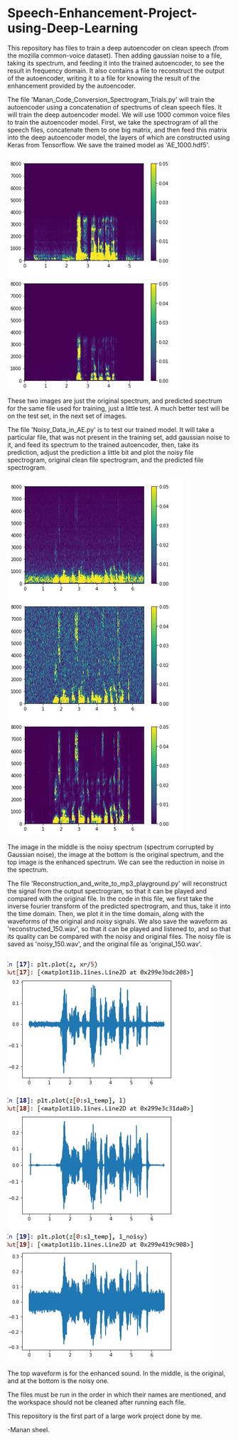 # Speech-Enhancement-Project-using-Deep-Learning
This repository has files to train a deep autoencoder on clean speech (from the mozilla common-voice dataset). Then adding gaussian noise to a file, taking its spectrum, and feeding it into the trained autoencoder, to see the result in frequency domain. It also contains a file to reconstruct the output of the autoencoder, writing it to a file for knowing the result of the enhancement provided by the autoencoder.

The file 'Manan_Code_Conversion_Spectrogram_Trials.py' will train the autoencoder using a concatenation of spectrums of clean speech files. It will train the deep autoencoder model. We will use 1000 common voice files to train the autoencoder model. First, we take the spectrogram of all the speech files, concatenate them to one big matrix, and then feed this matrix into the deep autoencoder model, the layers of which are constructed using Keras from Tensorflow. We save the trained model as 'AE_1000.hdf5'.

![](AE_Training.jpg)

These two images are just the original spectrum, and predicted spectrum for the same file used for training, just a little test. A much better test will be on the test set, in the next set of images.

The file 'Noisy_Data_in_AE.py' is to test our trained model. It will take a particular file, that was not present in the training set, add gaussian noise to it, and feed its spectrum to the trained autoencoder, then, take its prediction, adjust the prediction a little bit and plot the noisy file spectrogram, original clean file spectrogram, and the predicted file spectrogram. 

![](AE_Testing.jpg)

The image in the middle is the noisy spectrum (spectrum corrupted by Gaussian noise), the image at the bottom is the original spectrum, and the top image is the enhanced spectrum. We can see the reduction in noise in the spectrum.

The file 'Reconstruction_and_write_to_mp3_playground.py' will reconstruct the signal from the output spectrogram, so that it can be played and compared with the original file. In the code in this file, we first take the inverse fourier transform of the predicted spectrogram, and thus, take it into the time domain. Then, we plot it in the time domain, along with the waveforms of the original and noisy signals. We also save the waveform as 'reconstructed_150.wav', so that it can be played and listened to, and so that its quality can be compared with the noisy and original files. The noisy file is saved as 'noisy_150.wav', and the original file as 'original_150.wav'.

![](AE_Reconstruct_Compare.jpg)

The top waveform is for the enhanced sound. In the middle, is the original, and at the bottom is the noisy one.

The files must be run in the order in which their names are mentioned, and the workspace should not be cleaned after running each file.

This repository is the first part of a large work project done by me.

-Manan sheel.
